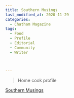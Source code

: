 ```yaml
---
title: Southern Musings
last_modified_at: 2020-11-29
categories:
  - Chatham Magazine
tags:
  - Food
  - Profile
  - Editorial 
  - Community
  - Writer



---
```


> Home cook profile

[Southern Musings](https://issuu.com/shannonmedia/docs/chatm_issue/62)

